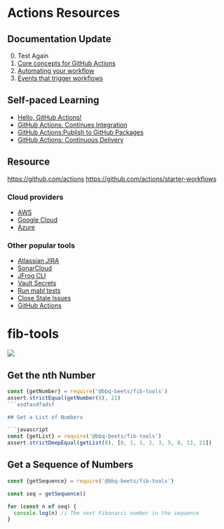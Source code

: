 # Actions Resources


## Documentation Update
0. Test Again
1. [Core concepts for GitHub Actions](https://help.github.com/en/actions/automating-your-workflow-with-github-actions/core-concepts-for-github-actions)
2. [Automating your workflow](https://help.github.com/en/actions/automating-your-workflow-with-github-actions)
3. [Events that trigger workflows](https://help.github.com/en/actions/automating-your-workflow-with-github-actions/events-that-trigger-workflows)

## Self-paced Learning
* [Hello, GitHub Actions!](https://lab.github.com/github/hello-github-actions!)
* [GitHub Actions: Continues Integration](https://lab.github.com/githubtraining/github-actions:-continuous-integration)
* [GitHub Actions:Publish to GitHub Packages](https://lab.github.com/githubtraining/github-actions:-publish-to-github-packages)
* [GitHub Actions: Continuous Delivery](https://lab.github.com/githubtraining/github-actions:-continuous-delivery)

## Resource
https://github.com/actions
https://github.com/actions/starter-workflows

### Cloud providers

- [AWS](https://github.com/aws-actions/)
- [Google Cloud](https://github.com/googlecloudplatform/github-actions/)
- [Azure](https://github.com/Azure/actions/)

### Other popular tools

- [Atlassian JIRA](https://github.com/marketplace?utf8=%E2%9C%93&type=actions&query=jira)
- [SonarCloud](https://github.com/marketplace/actions/sonarcloud-scan)
- [JFrog CLI](https://github.com/marketplace/actions/setup-jfrog-cli)
- [Vault Secrets](https://github.com/marketplace/actions/vault-secrets)
- [Run mabl tests](https://github.com/marketplace/actions/run-mabl-tests)
- [Close Stale Issues](https://github.com/marketplace/actions/close-stale-issues)
- [GitHub Actions](https://github.com/actions)



# fib-tools

![](https://github.com/bbq-beets/fib-tools/workflows/CI/badge.svg)



## Get the nth Number

```javascript
const {getNumber} = require('@bbq-beets/fib-tools')
assert.strictEqual(getNumber(8), 21)
```asdfasdfadsf

## Get a List of Numbers

```javascript
const {getList} = require('@bbq-beets/fib-tools')
assert.strictDeepEqual(getList(8), [0, 1, 1, 2, 3, 5, 8, 13, 21])
```

## Get a Sequence of Numbers

```javascript
const {getSequence} = require('@bbq-beets/fib-tools')

const seq = getSequence()

for (const n of seq) {
  console.log(n) // The next Fibonacci number in the sequence
}
```
